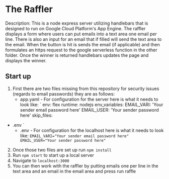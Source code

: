 # The Raffler

Description: This is a node express server utilizing handlebars that is designed to run on Google Cloud Platform's App Engine. The raffler displays a form where users can put emails into a text area one email per line. There is also an input for an email that if filled will send the text area to the email. When the button is hit is sends the email (if applicable) and then formulates an https request to the google serverless function in the other folder. Once the winner is returned handlebars updates the page and displays the winner.

## Start up

1. First there are two files missing from this repository for security issues (regards to email passwords) they are as follows:
    * app.yaml - For configuration for the server here is what it needs to look like:
`
env: flex
runtime: nodejs
env_variables:
EMAIL_VARI: 'Your sender email password here'
EMAIL_USER: 'Your sender password here'
skip_files:
- .env
`
    * .env - For configuration for the localhost here is what it needs to look like:
`
EMAIL_VARI="Your sender email password here"
EMAIL_USER="Your sender password here"
`

2. Once those two files are set up run `npm install`
3. Run `npm start` to start up a local server
4. Navigate to `localhost:3000`
5. You can then work with the raffler by putting emails one per line in the text area and an email in the email area and press run raffle
